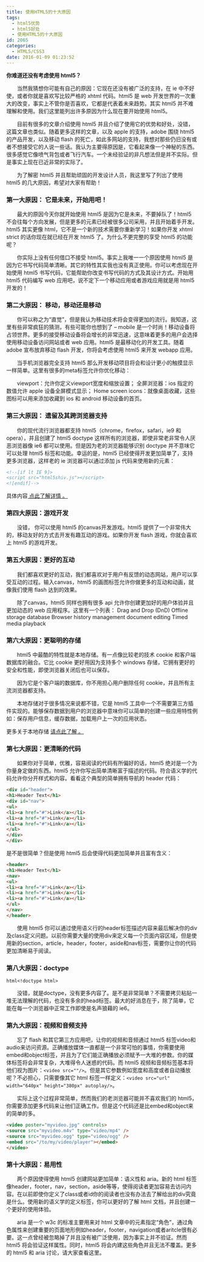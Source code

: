 ```yaml
---
title: 使用HTML5的十大原因
tags:
  - html5优势
  - html5好处
  - 使用HTML5的十大原因
id: 2065
categories:
  - HTML5/CSS3
date: 2016-01-09 01:23:52
---
```


**你难道还没有考虑使用 html5？**

&emsp;&emsp;当然我猜想你可能有自己的原因：它现在还没有被广泛的支持，在 ie 中不好使，或者你就是喜欢写比较严格的 xhtml 代码。html5 是 web 开发世界的一次重大的改变，事实上不管你是否喜欢，它都是代表着未来趋势。其实 html5 并不难理解和使用。我们这里能列出许多原因为什么现在要开始使用 html5。

&emsp;&emsp;目前有很多的文章介绍使用 html5 并且介绍了使用它的优势和好处，没错，这篇文章也类似。随着更多这样的文章，以及 apple 的支持，adobe 围绕 html5 的产品开发，以及移动 flash 的死亡，如此多网站的支持，我想对那些仍旧没有或者不想接受它的人说一些话。我认为主要得原因是，它看起来像一个神秘的东西。很多感觉它像喷气背包或者飞行汽车。一个未经验证的非凡想法但是并不实际。但是事实上现在已近非常的实际了。

&emsp;&emsp;为了解密 html5 并且帮助顽固的开发设计人员，我这里写了列出了使用 html5 的几大原因，希望对大家有帮助！

### 第一大原因： 它是未来，开始用吧！

&emsp;&emsp;最大的原因今天你就开始使用 html5 是因为它是未来，不要掉队了！html5 不会往每个方向发展，但是更多的元素已经被很多公司采用，并且开始着手开发。html5 其实更像 html，它不是一个新的技术需要你重新学习！如果你开发 xhtml strict 的话你现在就已经在开发 html5 了。为什么不更完整的享受 html5 的功能呢？

&emsp;&emsp;你实际上没有任何借口不接受 html5。事实上我唯一一个原因使用 html5 是因为它书写代码简单清晰。其它的特性其实我也没有真正使用。你可以考虑现在开始使用 html5 书写代码，它能帮助你改变书写代码的方式及其设计方式。开始用 html5 代码编写 web 应用吧，说不定下一个移动应用或者游戏应用就是用 html5 开发的！

### 第二大原因： 移动，移动还是移动

&emsp;&emsp;你可以称之为“直觉”，但是我认为移动技术将会变得更加的流行。我知道，这里有些非常疯狂的猜测，有些可能你也想到了 – mobile 是一个时尚！移动设备将占领世界。更多的接受移动设备将会增长的非常迅速，这意味着更多的用户会选择使用移动设备访问网站或者 web 应用。html5 是最移动化的开发工具。随着 adobe 宣布放弃移动 flash 开发，你将会考虑使用 html5 来开发 webapp 应用。

&emsp;&emsp;当手机浏览器完全支持 html5 那么开发移动项目将会和设计更小的触摸显示一样简单。这里有很多的meta标签允许你优化移动：

&emsp;&emsp;viewport：允许你定义viewport宽度和缩放设置；
全屏浏览器：ios 指定的数值允许 apple 设备全屏模式显示；
Home screen icons：就像桌面收藏，这些图标可以用来添加收藏到 ios 和 android 移动设备的首页。

### 第三大原因： 遗留及其跨浏览器支持

&emsp;&emsp;你的现代流行浏览器都支持 html5（chrome，firefox，safari，ie9 和 opera），并且创建了 html5 doctype 这样所有的浏览器，即使非常老非常令人厌恶浏览器像 ie6 都可以使用。但是因为老的浏览器能够识别 doctype 并不意味它可以处理 html5 标签和功能。幸运的是，html5 已经使得开发更加简单了，支持更多浏览器，这样老的 ie 浏览器可以通过添加 js 代码来使用新的元素：
```html
<!--[if lt IE 9]>
<script src="html5shiv.js"></script>
<![endif]-->
```
具体内容[ 点此了解详情 。](http://www.npm8.com/?p=1992)

### 第四大原因：游戏开发

&emsp;&emsp;没错， 你可以使用 html5 的canvas开发游戏。html5 提供了一个非常伟大的，移动友好的方式去开发有趣互动的游戏。如果你开发 flash 游戏，你就会喜欢上 html5 的游戏开发。

### 第五大原因：更好的互动

&emsp;&emsp;我们都喜欢更好的互动，我们都喜欢对于用户有反馈的动态网站，用户可以享受互动的过程。输入canvas，html5 的画图标签允许你做更多的互动和动画，就像我们使用 flash 达到的效果。

&emsp;&emsp;除了canvas，html5 同样也拥有很多 api 允许你创建更加好的用户体验并且更加动态的 web 应用程序。这里有一个列表：
Drag and Drop (DnD)
Offline storage database
Browser history management
document editing
Timed media playback

### 第六大原因：更聪明的存储

&emsp;&emsp;html5 中最酷的特性就是本地存储。有一点像比较老的技术 cookie 和客户端数据库的融合。它比 cookie 更好用因为支持多个 windows 存储，它拥有更好的安全和性能，即使浏览器关闭后也可以保存。

&emsp;&emsp;因为它是个客户端的数据库，你不用担心用户删除任何 cookie，并且所有主流浏览器都支持。

&emsp;&emsp;本地存储对于很多情况来说都不错，它是 html5 工具中一个不需要第三方插件实现的。能够保存数据到用户的浏览器中意味你可以简单的创建一些应用特性例如：保存用户信息，缓存数据，加载用户上一次的应用状态。

更多关于本地存储 [请点此了解 。](http://www.npm8.com/?p=2061)

### 第七大原因：更清晰的代码

&emsp;&emsp;如果你对于简单，优雅，容易阅读的代码有所偏好的话，html5 绝对是一个为你量身定做的东西。html5 允许你写出简单清晰富于描述的代码。符合语义学的代码允许你分开样式和内容。看看这个典型的简单拥有导航的 header 代码：
```html
<div id="header">
<h1>Header Text</h1>
<div id="nav">
<ul>
<li><a href="#">Link</a></li>
<li><a href="#">Link</a></li>
<li><a href="#">Link</a></li>
</ul>
</div>
</div>
```
是不是很简单？但是使用 html5 后会使得代码更加简单并且富有含义：
```html
<header>
<h1>Header Text</h1>
<nav>
<ul>
<li><a href="#">Link</a></li>
<li><a href="#">Link</a></li>
<li><a href="#">Link</a></li>
</ul>
</nav>
</header>
```
&emsp;&emsp;使用 html5 你可以通过使用语义行的header标签描述内容来最后解决你的div及class定义问题。以前你需要大量的使用div来定义每一个页面内容区域，但是使用新的section，article，header，footer，aside和nav标签，需要你让你的代码更加清晰易于阅读。

### 第八大原因：doctype

```html<!doctype html>```

&emsp;&emsp;没错，就是doctype，没有更多内容了。是不是非常简单？不需要拷贝粘贴一堆无法理解的代码，也没有多余的head标签。最大的好消息在于，除了简单，它能在每一个浏览器中正常工作即使是名声狼藉的 ie6。

### 第九大原因：视频和音频支持

&emsp;&emsp;忘了 flash 和其它第三方应用吧，让你的视频和音频通过 html5 标签video和audio来访问资源。正确播放媒体一直都是一个非常可怕的事情，你需要使用embed和object标签，并且为了它们能正确播放必须赋予一大堆的参数。你的媒体标签将会非常复杂，大堆得令人迷惑的代码。而 html5 视频和音频标签基本将他们视为图片：```<video src=""/>```。但是其它参数例如宽度和高度或者自动播放呢？不必担心，只需要像其它 html 标签一样定义：```<video src="url" width="640px" height="380px" autoplay/>```。

&emsp;&emsp;实际上这个过程非常简单，然而我们的老浏览器可能并不喜欢我们的 html5，你需要添加更多代码来让他们正确工作。但是这个代码还是比embed和object来的简单的多。
```html
<video poster="myvideo.jpg" controls>
<source src="myvideo.m4v" type="video/mp4" />
<source src="myvideo.ogg" type="video/ogg" />
<embed src="/to/my/video/player"></embed>
</video>
```

### 第十大原因：易用性

&emsp;&emsp;两个原因使得使用 html5 创建网站更加简单：语义性和 aria。新的 html 标签像header，footer，nav，section，aside等等，使得阅读者更加容易去访问内容。在以前即使你定义了class或者id你的阅读者也没有办法去了解给出的div究竟是什么。使用新的语义学的定义标签，你可以更好的了解 html 文档，并且创建一个更好的使用体验。

&emsp;&emsp;aria 是一个 w3c 的标准主要用来对 html 文章中的元素指定“角色”，通过角色属性来创建重要的页面地形例如header，footer，navigation或者aritcle很有必要。这一点曾经被忽略掉了并且没有被广泛使用，因为事实上并不验证。然而 html5 将会验证这样属性。同时，html5 将会内建这些角色并且无法不覆盖。更多的 html5 和 aria 讨论，请大家查看这里。